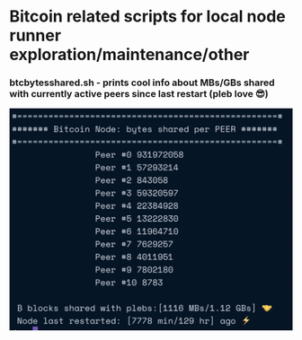 # Bitcoin related scripts for local node runner exploration/maintenance/other

### btcbytesshared.sh - prints cool info about MBs/GBs shared with currently active peers since last restart (pleb love 😎)

![Custom Logging](/assets/btcbytesshared.png)
